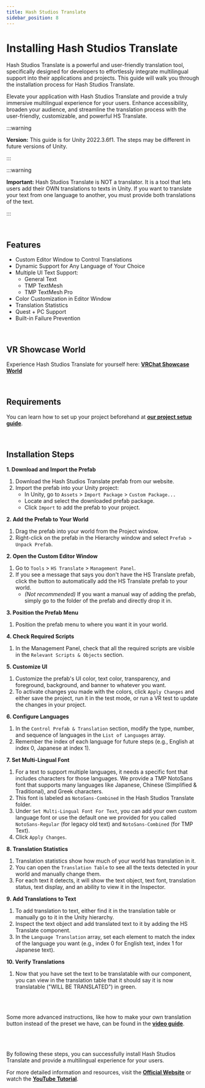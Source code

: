 ```yaml
---
title: Hash Studios Translate
sidebar_position: 8
---
```


# Installing Hash Studios Translate

Hash Studios Translate is a powerful and user-friendly translation tool, specifically designed for developers to effortlessly integrate multilingual support into their applications and projects. This guide will walk you through the installation process for Hash Studios Translate.

Elevate your application with Hash Studios Translate and provide a truly immersive multilingual experience for your users. Enhance accessibility, broaden your audience, and streamline the translation process with the user-friendly, customizable, and powerful HS Translate.

:::warning

**Version:** This guide is for Unity 2022.3.6f1. The steps may be different in future versions of Unity.

:::

:::warning

**Important:** Hash Studios Translate is NOT a translator. It is a tool that lets users add their OWN translations to texts in Unity. If you want to translate your text from one language to another, you must provide both translations of the text.

:::

<br/>

## Features

- Custom Editor Window to Control Translations
- Dynamic Support for Any Language of Your Choice
- Multiple UI Text Support:
  - General Text
  - TMP TextMesh
  - TMP TextMesh Pro
- Color Customization in Editor Window
- Translation Statistics
- Quest + PC Support
- Built-in Failure Prevention

<br/>

## VR Showcase World

Experience Hash Studios Translate for yourself here: **[VRChat Showcase World](https://vrchat.com/home/world/wrld_67f8dba5-bc0d-4e64-8967-387c4f334559)**

<br/>

## Requirements

You can learn how to set up your project beforehand at **[our project setup guide](/DevelopmentDocumentation/docs/general-concepts/settingupudon)**.

<br/>

## Installation Steps

**1. Download and Import the Prefab**

1. Download the Hash Studios Translate prefab from our website.
2. Import the prefab into your Unity project:
   - In Unity, go to `Assets` > `Import Package` > `Custom Package...`
   - Locate and select the downloaded prefab package.
   - Click `Import` to add the prefab to your project.

**2. Add the Prefab to Your World**

1. Drag the prefab into your world from the Project window.
2. Right-click on the prefab in the Hierarchy window and select `Prefab > Unpack Prefab`.

**2. Open the Custom Editor Window**

1. Go to `Tools` > `HS Translate` > `Management Panel`.
2. If you see a message that says you don't have the HS Translate prefab, click the button to automatically add the HS Translate prefab to your world.
   - *(Not recommended)* If you want a manual way of adding the prefab, simply go to the folder of the prefab and directly drop it in.

**3. Position the Prefab Menu**

1. Position the prefab menu to where you want it in your world.

**4. Check Required Scripts**

1. In the Management Panel, check that all the required scripts are visible in the `Relevant Scripts & Objects` section.

**5. Customize UI**

1. Customize the prefab's UI color, text color, transparency, and foreground, background, and banner to whatever you want.
2. To activate changes you made with the colors, click `Apply Changes` and either save the project, run it in the test mode, or run a VR test to update the changes in your project.

**6. Configure Languages**

1. In the `Control Prefab & Translation` section, modify the type, number, and sequence of languages in the `List of Languages` array.
2. Remember the index of each language for future steps (e.g., English at index 0, Japanese at index 1).

**7. Set Multi-Lingual Font**

1. For a text to support multiple languages, it needs a specific font that includes characters for those languages. We provide a TMP NotoSans font that supports many languages like Japanese, Chinese (Simplified & Traditional), and Greek characters.
2. This font is labeled as `NotoSans-Combined` in the Hash Studios Translate folder.
3. Under `Set Multi-Lingual Font For Text`, you can add your own custom language font or use the default one we provided for you called `NotoSans-Regular` (for legacy old text) and `NotoSans-Combined` (for TMP Text).
4. Click `Apply Changes`.

**8. Translation Statistics**

1. Translation statistics show how much of your world has translation in it.
2. You can open the `Translation Table` to see all the texts detected in your world and manually change them.
3. For each text it detects, it will show the text object, text font, translation status, text display, and an ability to view it in the Inspector.

**9. Add Translations to Text**

1. To add translation to text, either find it in the translation table or manually go to it in the Unity hierarchy.
2. Inspect the text object and add translated text to it by adding the HS Translate component.
3. In the `Language Translation` array, set each element to match the index of the language you want (e.g., index 0 for English text, index 1 for Japanese text).

**10. Verify Translations**

1. Now that you have set the text to be translatable with our component, you can view in the translation table that it should say it is now translatable ("WILL BE TRANSLATED") in green.

<br/><br/>

Some more advanced instructions, like how to make your own translation button instead of the preset we have, can be found in the **[video guide](https://www.youtube.com/watch?v=MgpKjftnJhw&t=38s)**.

<br/><br/>

By following these steps, you can successfully install Hash Studios Translate and provide a multilingual experience for your users.

For more detailed information and resources, visit the **[Official Website](https://hashstudiosllc.com/hashstudiostranslate)** or watch the **[YouTube Tutorial](https://www.youtube.com/watch?v=MgpKjftnJhw&t=38s)**.
